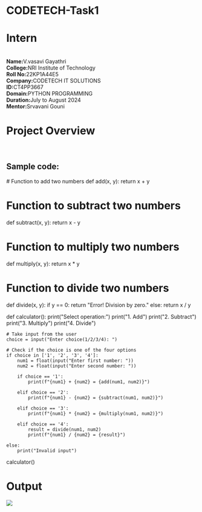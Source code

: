 # CODETECH-Task1
<h1><b>Intern</b></h1><br>
<b>Name:</b>V.vasavi Gayathri<br>
<b>College:</b>NRI Institute of Technology<br>
<b>Roll No:</b>22KP1A44E5<br>
<B>Company:</B>CODETECH IT SOLUTIONS<br>
<B>ID:</B>CT4PP3667<br>
<B>Domain:</B>PYTHON PROGRAMMING<br>
<B>Duration:</B>July to August 2024<br>
<B>Mentor:</B>Srvavani Gouni<br>
<h1>Project Overview</h1><br>
<h2>Sample code:</h2>
# Function to add two numbers
def add(x, y):
    return x + y


# Function to subtract two numbers
def subtract(x, y):
    return x - y


# Function to multiply two numbers
def multiply(x, y):
    return x * y


# Function to divide two numbers
def divide(x, y):
    if y == 0:
        return "Error! Division by zero."
    else:
        return x / y


def calculator():
    print("Select operation:")
    print("1. Add")
    print("2. Subtract")
    print("3. Multiply")
    print("4. Divide")

    # Take input from the user
    choice = input("Enter choice(1/2/3/4): ")

    # Check if the choice is one of the four options
    if choice in ['1', '2', '3', '4']:
        num1 = float(input("Enter first number: "))
        num2 = float(input("Enter second number: "))

        if choice == '1':
            print(f"{num1} + {num2} = {add(num1, num2)}")

        elif choice == '2':
            print(f"{num1} - {num2} = {subtract(num1, num2)}")

        elif choice == '3':
            print(f"{num1} * {num2} = {multiply(num1, num2)}")

        elif choice == '4':
            result = divide(num1, num2)
            print(f"{num1} / {num2} = {result}")

    else:
        print("Invalid input")
calculator()<br>
<h1>Output</h1>
<img src="![image](https://github.com/user-attachments/assets/e0dde2bf-5367-452a-a9b5-41103420cebc)"/>






